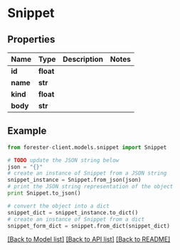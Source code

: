 # Snippet


## Properties

Name | Type | Description | Notes
------------ | ------------- | ------------- | -------------
**id** | **float** |  | 
**name** | **str** |  | 
**kind** | **float** |  | 
**body** | **str** |  | 

## Example

```python
from forester-client.models.snippet import Snippet

# TODO update the JSON string below
json = "{}"
# create an instance of Snippet from a JSON string
snippet_instance = Snippet.from_json(json)
# print the JSON string representation of the object
print Snippet.to_json()

# convert the object into a dict
snippet_dict = snippet_instance.to_dict()
# create an instance of Snippet from a dict
snippet_form_dict = snippet.from_dict(snippet_dict)
```
[[Back to Model list]](../README.md#documentation-for-models) [[Back to API list]](../README.md#documentation-for-api-endpoints) [[Back to README]](../README.md)


